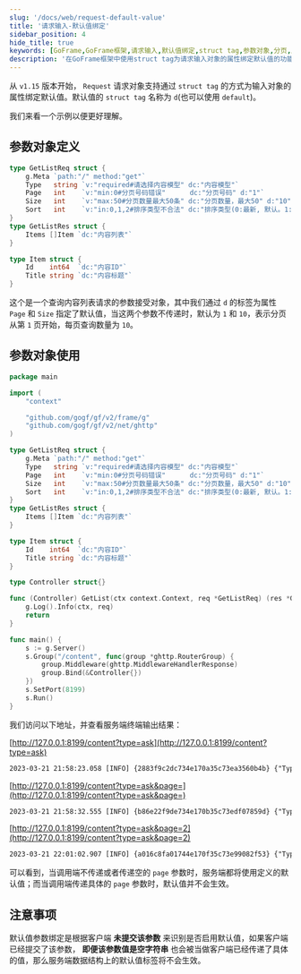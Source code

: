 ```yaml
---
slug: '/docs/web/request-default-value'
title: '请求输入-默认值绑定'
sidebar_position: 4
hide_title: true
keywords: [GoFrame,GoFrame框架,请求输入,默认值绑定,struct tag,参数对象,分页,服务端,中间件,ghttp]
description: '在GoFrame框架中使用struct tag为请求输入对象的属性绑定默认值的功能。通过示例展示了如何定义参数对象并为其属性设置默认值，以及如何在服务端处理和验证请求参数。特别强调了在未提交参数时，默认值将生效，而在提交了参数（即使为空）的情况下，默认值将被忽略。同时提供了一些关于默认值参数绑定的注意事项建议。'
---
```


从 `v1.15` 版本开始， `Request` 请求对象支持通过 `struct tag` 的方式为输入对象的属性绑定默认值。默认值的 `struct tag` 名称为 `d`(也可以使用 `default`)。

我们来看一个示例以便更好理解。

## 参数对象定义

```go
type GetListReq struct {
    g.Meta `path:"/" method:"get"`
    Type   string `v:"required#请选择内容模型" dc:"内容模型"`
    Page   int    `v:"min:0#分页号码错误"      dc:"分页号码" d:"1"`
    Size   int    `v:"max:50#分页数量最大50条" dc:"分页数量，最大50" d:"10"`
    Sort   int    `v:"in:0,1,2#排序类型不合法" dc:"排序类型(0:最新, 默认。1:活跃, 2:热度)"`
}
type GetListRes struct {
    Items []Item `dc:"内容列表"`
}

type Item struct {
    Id    int64  `dc:"内容ID"`
    Title string `dc:"内容标题"`
}
```

这个是一个查询内容列表请求的参数接受对象，其中我们通过 `d` 的标签为属性 `Page` 和 `Size` 指定了默认值，当这两个参数不传递时，默认为 `1` 和 `10`，表示分页从第 `1` 页开始，每页查询数量为 `10`。

## 参数对象使用

```go
package main

import (
    "context"

    "github.com/gogf/gf/v2/frame/g"
    "github.com/gogf/gf/v2/net/ghttp"
)

type GetListReq struct {
    g.Meta `path:"/" method:"get"`
    Type   string `v:"required#请选择内容模型" dc:"内容模型"`
    Page   int    `v:"min:0#分页号码错误"      dc:"分页号码" d:"1"`
    Size   int    `v:"max:50#分页数量最大50条" dc:"分页数量，最大50" d:"10"`
    Sort   int    `v:"in:0,1,2#排序类型不合法" dc:"排序类型(0:最新, 默认。1:活跃, 2:热度)"`
}
type GetListRes struct {
    Items []Item `dc:"内容列表"`
}

type Item struct {
    Id    int64  `dc:"内容ID"`
    Title string `dc:"内容标题"`
}

type Controller struct{}

func (Controller) GetList(ctx context.Context, req *GetListReq) (res *GetListRes, err error) {
    g.Log().Info(ctx, req)
    return
}

func main() {
    s := g.Server()
    s.Group("/content", func(group *ghttp.RouterGroup) {
        group.Middleware(ghttp.MiddlewareHandlerResponse)
        group.Bind(&Controller{})
    })
    s.SetPort(8199)
    s.Run()
}
```

我们访问以下地址，并查看服务端终端输出结果：

[http://127.0.0.1:8199/content?type=ask](http://127.0.0.1:8199/content?type=ask)

```html
2023-03-21 21:58:23.058 [INFO] {2883f9c2dc734e170a35c73ea3560b4b} {"Type":"ask","Page":1,"Size":10,"Sort":0}
```

[http://127.0.0.1:8199/content?type=ask&page=](http://127.0.0.1:8199/content?type=ask&page=)

```html
2023-03-21 21:58:32.555 [INFO] {b86e22f9de734e170b35c73edf07859d} {"Type":"ask","Page":1,"Size":10,"Sort":0}
```

[http://127.0.0.1:8199/content?type=ask&page=2](http://127.0.0.1:8199/content?type=ask&page=2)

```html
2023-03-21 22:01:02.907 [INFO] {a016c8fa01744e170f35c73e99082f53} {"Type":"ask","Page":2,"Size":10,"Sort":0}
```

可以看到，当调用端不传递或者传递空的 `page` 参数时，服务端都将使用定义的默认值；而当调用端传递具体的 `page` 参数时，默认值并不会生效。

## 注意事项

默认值参数绑定是根据客户端 **未提交该参数** 来识别是否启用默认值，如果客户端已经提交了该参数， **即便该参数值是空字符串** 也会被当做客户端已经传递了具体的值，那么服务端数据结构上的默认值标签将不会生效。